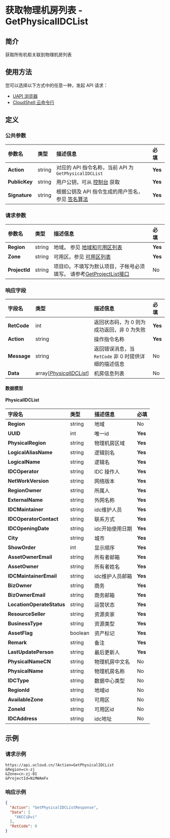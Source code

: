 # 获取物理机房列表 - GetPhysicalIDCList

## 简介

获取所有机柜关联到物理机房列表






## 使用方法

您可以选择以下方式中的任意一种，发起 API 请求：
- [UAPI 浏览器](https://console.ucloud.cn/uapi/detail?id=GetPhysicalIDCList)
- [CloudShell 云命令行](https://shell.ucloud.cn/)


## 定义

### 公共参数

| 参数名 | 类型 | 描述信息 | 必填 |
|:---|:---|:---|:---|
| **Action**     | string  | 对应的 API 指令名称，当前 API 为 `GetPhysicalIDCList`                        | **Yes** |
| **PublicKey**  | string  | 用户公钥，可从 [控制台](https://console.ucloud.cn/uapi/apikey) 获取                                             | **Yes** |
| **Signature**  | string  | 根据公钥及 API 指令生成的用户签名，参见 [签名算法](api/summary/signature.md)  | **Yes** |

### 请求参数

| 参数名 | 类型 | 描述信息 | 必填 |
|:---|:---|:---|:---|
| **Region** | string | 地域。 参见 [地域和可用区列表](https://docs.ucloud.cn/api/summary/regionlist) |**Yes**|
| **Zone** | string | 可用区。参见 [可用区列表](https://docs.ucloud.cn/api/summary/regionlist) |**Yes**|
| **ProjectId** | string | 项目ID。不填写为默认项目，子帐号必须填写。 请参考[GetProjectList接口](https://docs.ucloud.cn/api/summary/get_project_list) |No|

### 响应字段

| 字段名 | 类型 | 描述信息 | 必填 |
|:---|:---|:---|:---|
| **RetCode** | int | 返回状态码，为 0 则为成功返回，非 0 为失败 |**Yes**|
| **Action** | string | 操作指令名称 |**Yes**|
| **Message** | string | 返回错误消息，当 `RetCode` 非 0 时提供详细的描述信息 |No|
| **Data** | array[[*PhysicalIDCList*](#PhysicalIDCList)] | 机房信息列表 |No|

#### 数据模型


#### PhysicalIDCList

| 字段名 | 类型 | 描述信息 | 必填 |
|:---|:---|:---|:---|
| **Region** | string | 地域 |No|
| **UUID** | int | 唯一id |**Yes**|
| **PhysicalRegion** | string | 物理机房区域 |**Yes**|
| **LogicalAliasName** | string | 逻辑别名 |**Yes**|
| **LogicalName** | string | 逻辑名 |**Yes**|
| **IDCOperator** | string | IDC 操作人 |**Yes**|
| **NetWorkVersion** | string | 网络版本 |**Yes**|
| **RegionOwner** | string | 所属人 |**Yes**|
| **ExternalName** | string | 外网名称 |**Yes**|
| **IDCMaintainer** | string | idc维护人员 |**Yes**|
| **IDCOperatorContact** | string | 联系方式 |**Yes**|
| **IDCOpeningDate** | string | idc开始使用日期 |**Yes**|
| **City** | string | 城市 |**Yes**|
| **ShowOrder** | int | 显示顺序 |**Yes**|
| **AssetOwnerEmail** | string | 所有者邮箱 |**Yes**|
| **AssetOwner** | string | 所有者姓名 |**Yes**|
| **IDCMaintainerEmail** | string | idc维护人员邮箱 |**Yes**|
| **BizOwner** | string | 商务 |**Yes**|
| **BizOwnerEmail** | string | 商务邮箱 |**Yes**|
| **LocationOperateStatus** | string | 运营状态 |**Yes**|
| **ResourceSeller** | string | 资源卖家 |**Yes**|
| **BusinessType** | string | 资源类型 |**Yes**|
| **AssetFlag** | boolean | 资产标记 |**Yes**|
| **Remark** | string | 备注 |**Yes**|
| **LastUpdatePerson** | string | 最后更新人 |**Yes**|
| **PhysicalNameCN** | string | 物理机房中文名 |No|
| **PhysicalName** | string | 物理机房名称 |No|
| **IDCType** | string | 数据中心类型 |No|
| **RegionId** | string | 地域id |No|
| **AvailableZone** | string | 可用区 |No|
| **ZoneId** | string | 可用区id |No|
| **IDCAddress** | string | idc地址 |No|

## 示例

### 请求示例
    
```
https://api.ucloud.cn/?Action=GetPhysicalIDCList
&Region=cn-zj
&Zone=cn-zj-01
&ProjectId=NiMWAmFx
```

### 响应示例
    
```json
{
  "Action": "GetPhysicalIDCListResponse",
  "Data": [
    "XKCCiDvi"
  ],
  "RetCode": 0
}
```





